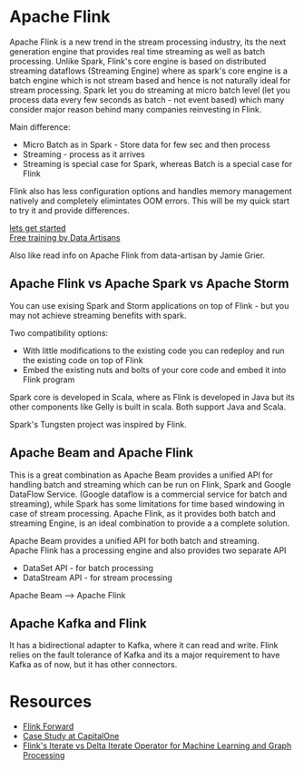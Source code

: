 # Apache Flink

Apache Flink is a new trend in the stream processing industry, its the next generation engine that provides real time streaming as well as batch processing. Unlike Spark, Flink's core engine is based on distributed streaming dataflows (Streaming Engine) where as spark's core engine is a batch engine which is not stream based and hence is not naturally ideal for stream processing. Spark let you do streaming at micro batch level (let you process data every few seconds as batch - not event based) which many consider major reason behind many companies reinvesting in Flink. 

Main difference:   
* Micro Batch as in Spark - Store data for few sec and then process
* Streaming - process as it arrives 
* Streaming is special case for Spark, whereas Batch is a special case for Flink

Flink also has less configuration options and handles memory management natively and completely elimintates OOM errors. This will be my quick start to try it and provide differences.

[lets get started](http://www.slideshare.net/sbaltagi/stepbystep-introduction-to-apache-flink)   
[Free training by Data Artisans](http://dataartisans.github.io/flink-training)



Also like read info on Apache Flink from data-artisan by Jamie Grier.

## Apache Flink vs Apache Spark vs Apache Storm
You can use exising Spark and Storm applications on top of Flink - but you may not achieve streaming benefits with spark.   

Two compatibility options:   
* With little modifications to the existing code you can redeploy and run the existing code on top of Flink
* Embed the existing nuts and bolts of your core code and embed it into Flink program

Spark core is developed in Scala, where as Flink is developed in Java but its other components like Gelly is built in scala. Both support Java and Scala.

Spark's Tungsten project was inspired by Flink.

## Apache Beam and Apache Flink
This is a great combination as Apache Beam provides a unified API for handling batch and streaming which can be run on Flink, Spark and Google DataFlow Service. (Google dataflow is a commercial service for batch and streaming), while Spark has some limitations for time based windowing in case of stream processing. Apache Flink, as it provides both batch and streaming Engine, is an ideal combination to provide a a complete solution.

Apache Beam provides a unified API for both batch and streaming.   
Apache Flink has a processing engine and also provides two separate API   
* DataSet API - for batch processing
* DataStream API - for stream processing 

Apache Beam --> Apache Flink 

## Apache Kafka and Flink
It has a bidirectional adapter to Kafka, where it can read and write.
Flink relies on the fault tolerance of Kafka and its a major requirement to have Kafka as of now, but it has other connectors.


# Resources
* [Flink Forward](https://www.youtube.com/channel/UCY8_lgiZLZErZPF47a2hXMA)   
* [Case Study at CapitalOne](http://www.slideshare.net/FlinkForward/flink-case-study-capital-one)
* [Flink's Iterate vs Delta Iterate Operator for Machine Learning and Graph Processing](https://ci.apache.org/projects/flink/flink-docs-release-0.7/iterations.html)   

